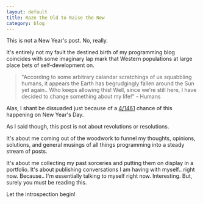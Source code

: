 ```yaml
---
layout: default
title: Raze the Old to Raise the New
category: blog
---
```


This is not a New Year's post. No, really.

It's entirely not my fault the destined birth of my programming blog coincides with some imaginary lap mark that Western populations at large place bets of self-development on.

> "According to some arbitrary calandar scratchings of us squabbling humans, it appears the Earth has begrudgingly fallen around the Sun yet again.. Who keeps allowing this! Well, since we're still here, I have decided to change something about my life!" - Humans

Alas, I shant be dissuaded just because of a [4/1461](https://en.wikipedia.org/wiki/February_29) chance of this happening on New Year's Day.

As I said though, this post is not about revolutions or resolutions.

It's about me coming out of the woodwork to funnel my thoughts, opinions, solutions, and general musings of all things programming into a steady stream of posts.

It's about me collecting my past sorceries and putting them on display in a portfolio. It's about publishing conversations I am having with myself.. right now. Because.. I'm essentially talking to myself right now. Interesting. But, surely you must be reading this.

Let the introspection begin!
